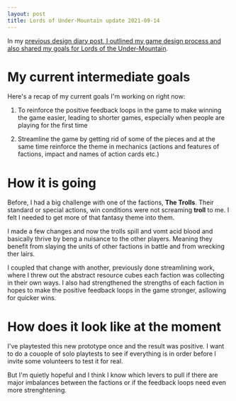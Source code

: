 ```yaml
---
layout: post
title: Lords of Under-Mountain update 2021-09-14
---
```


In my [previous design diary post, I outlined my game design process and also shared my goals for Lords of the Under-Mountain](/How-To-Get-To-There-From-Here/).

# My current intermediate goals

Here's a recap of my current goals I'm working on right now:

1. To reinforce the positive feedback loops in the game to make winning the game easier, leading to shorter games, especially when people are playing for the first time

2. Streamline the game by getting rid of some of the pieces and at the same time reinforce the theme in mechanics (actions and features of factions, impact and names of action cards etc.)

# How it is going

Before, I had a big challenge with one of the factions, **The Trolls**. Their standard or special actions, win conditions were not screaming **troll** to me. I felt I needed to get more of that fantasy theme into them.

I made a few changes and now the trolls spill and vomt acid blood and basically thrive by beng a nuisance to the other players. Meaning they benefit from slaying the units of other factions in battle and from wrecking ther lairs.

I coupled that change with another, previously done streamlining work, where I threw out the abstract resource cubes each faction was collecting in their own ways. I also had strengthened the strengths of each faction in hopes to make the positive feedback loops in the game stronger, asllowing for quicker wins.

# How does it look like at the moment

I've playtested this new prototype once and the result was positive. I want to do a couople of solo playtests to see if everything is in order before I invite some volunteers to test it for real.

But I'm quietly hopeful and I think I know which levers to pull if there are major imbalances between the factions or if the feedback loops need even more strenghtening.
